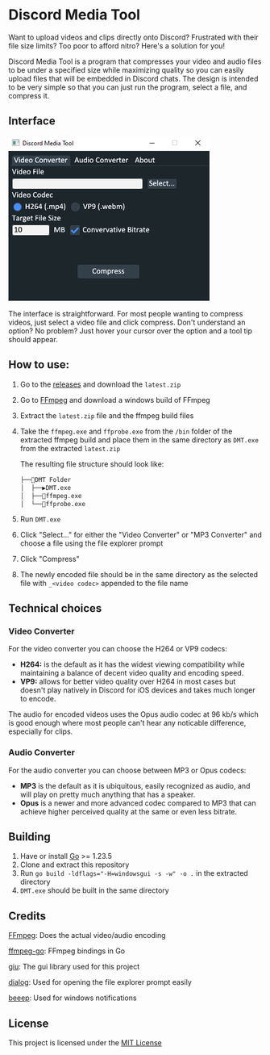 # Discord Media Tool

Want to upload videos and clips directly onto Discord? Frustrated with their file size limits? Too poor to afford nitro?
Here's a solution for you!

Discord Media Tool is a program that compresses your video and audio files to be under a specified size while maximizing quality so you can easily upload files that will be embedded in Discord chats. The design is intended to be very simple so that you can just run the program, select a file, and compress it.

## Interface
![img.png](./images/gui.PNG)

The interface is straightforward. For most people wanting to compress videos, just select a video file and click compress. 
Don't understand an option? No problem? Just hover your cursor over the option and a tool tip should appear.

## How to use:
1. Go to the [releases](https://github.com/Gordon-T/Discord-Media-Tool/releases) and download the `latest.zip`
2. Go to [FFmpeg](https://ffmpeg.org/download.html) and download a windows build of FFmpeg
3. Extract the `latest.zip` file and the ffmpeg build files
5. Take the `ffmpeg.exe` and `ffprobe.exe` from the `/bin` folder of the extracted ffmpeg build and place them in the same directory as `DMT.exe` from the extracted `latest.zip`
  
   The resulting file structure should look like:
    ```
    ├──📁DMT Folder
    │  ├──▶️DMT.exe
    │  ├──📄ffmpeg.exe
    │  └──📄ffprobe.exe
    ```
6. Run `DMT.exe`
7. Click "Select..." for either the "Video Converter" or "MP3 Converter" and choose a file using the file explorer prompt
8. Click "Compress"
9. The newly encoded file should be in the same directory as the selected file with `_<video codec>` appended to the file name

## Technical choices
### Video Converter
For the video converter you can choose the H264 or VP9 codecs:
 - **H264:** is the default as it has the widest viewing compatibility while maintaining a balance of decent video quality and encoding speed.
 - **VP9:** allows for better video quality over H264 in most cases but doesn't play natively in Discord for iOS devices and takes much longer to encode.

The audio for encoded videos uses the Opus audio codec at 96 kb/s which is good enough where most people can't hear any noticable difference, especially for clips.

### Audio Converter
For the audio converter you can choose between MP3 or Opus codecs:
 - **MP3** is the default as it is ubiquitous, easily recognized as audio, and will play on pretty much anything that has a speaker.
 - **Opus** is a newer and more advanced codec compared to MP3 that can achieve higher perceived quality at the same or even less bitrate.

## Building
1. Have or install [Go](https://go.dev/doc/install) >= 1.23.5
2. Clone and extract this repository
3. Run `go build -ldflags="-H=windowsgui -s -w" -o .` in the extracted directory
4. `DMT.exe` should be built in the same directory

## Credits
[FFmpeg](https://ffmpeg.org): Does the actual video/audio encoding

[ffmpeg-go](https://github.com/u2takey/ffmpeg-go): FFmpeg bindings in Go

[giu](https://github.com/AllenDang/giu): The gui library used for this project

[dialog](https://github.com/sqweek/dialog): Used for opening the file explorer prompt easily

[beeep](https://github.com/gen2brain/beeep): Used for windows notifications
## License
This project is licensed under the [MIT License](./LICENSE)
